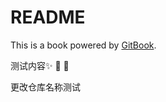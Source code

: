 # README

This is a book powered by [GitBook](https://github.com/GitbookIO/gitbook).

测试内容:sparkles: :bug: :pencil:

更改仓库名称测试